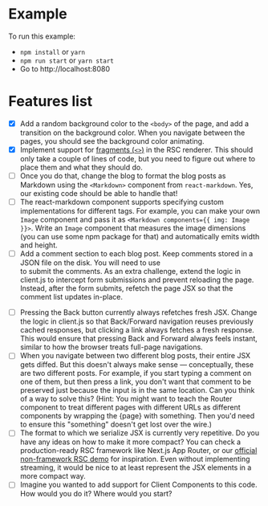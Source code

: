 # Example

To run this example:

- `npm install` or `yarn`
- `npm run start` or `yarn start`
- Go to http://localhost:8080

# Features list

- [x] Add a random background color to the `<body>` of the page, and add a transition on the background color. When you navigate between the pages, you should see the background color animating.
- [x] Implement support for [fragments (`<>`)](https://react.dev/reference/react/Fragment) in the RSC renderer. This should only take a couple of lines of code, but you need to figure out where to place them and what they should do.
- [ ] Once you do that, change the blog to format the blog posts as Markdown using the `<Markdown>` component from `react-markdown`. Yes, our existing code should be able to handle that!
- [ ] The react-markdown component supports specifying custom implementations for different tags. For example, you can make your own `Image` component and pass it as `<Markdown components={{ img: Image }}>`. Write an `Image` component that measures the image dimensions (you can use some npm package for that) and automatically emits width and height.
- [ ] Add a comment section to each blog post. Keep comments stored in a JSON file on the disk. You will need to use <form> to submit the comments. As an extra challenge, extend the logic in client.js to intercept form submissions and prevent reloading the page. Instead, after the form submits, refetch the page JSX so that the comment list updates in-place.
- [ ] Pressing the Back button currently always refetches fresh JSX. Change the logic in client.js so that Back/Forward navigation reuses previously cached responses, but clicking a link always fetches a fresh response. This would ensure that pressing Back and Forward always feels instant, similar to how the browser treats full-page navigations.
- [ ] When you navigate between two different blog posts, their entire JSX gets diffed. But this doesn't always make sense — conceptually, these are two different posts. For example, if you start typing a comment on one of them, but then press a link, you don't want that comment to be preserved just because the input is in the same location. Can you think of a way to solve this? (Hint: You might want to teach the Router component to treat different pages with different URLs as different components by wrapping the {page} with something. Then you'd need to ensure this "something" doesn't get lost over the wire.)
- [ ] The format to which we serialize JSX is currently very repetitive. Do you have any ideas on how to make it more compact? You can check a production-ready RSC framework like Next.js App Router, or our [official non-framework RSC demo](https://github.com/reactjs/server-components-demo) for inspiration. Even without implementing streaming, it would be nice to at least represent the JSX elements in a more compact way.
- [ ] Imagine you wanted to add support for Client Components to this code. How would you do it? Where would you start?

